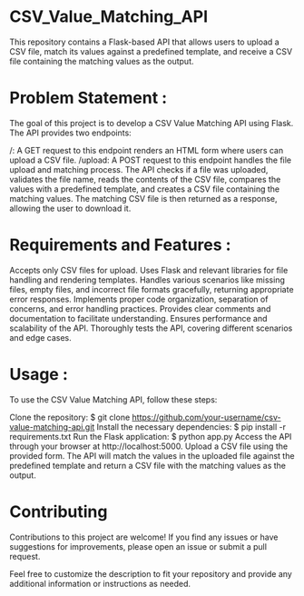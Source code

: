 # CSV_Value_Matching_API
This repository contains a Flask-based API that allows users to upload a CSV file, match its values against a predefined template, and receive a CSV file containing the matching values as the output.

# Problem Statement :

The goal of this project is to develop a CSV Value Matching API using Flask. The API provides two endpoints:

/: A GET request to this endpoint renders an HTML form where users can upload a CSV file.
/upload: A POST request to this endpoint handles the file upload and matching process.
The API checks if a file was uploaded, validates the file name, reads the contents of the CSV file, compares the values with a predefined template, and creates a CSV file containing the matching values. The matching CSV file is then returned as a response, allowing the user to download it.

# Requirements and Features :

Accepts only CSV files for upload.
Uses Flask and relevant libraries for file handling and rendering templates.
Handles various scenarios like missing files, empty files, and incorrect file formats gracefully, returning appropriate error responses.
Implements proper code organization, separation of concerns, and error handling practices.
Provides clear comments and documentation to facilitate understanding.
Ensures performance and scalability of the API.
Thoroughly tests the API, covering different scenarios and edge cases.

# Usage :

To use the CSV Value Matching API, follow these steps:

Clone the repository: $ git clone https://github.com/your-username/csv-value-matching-api.git
Install the necessary dependencies: $ pip install -r requirements.txt
Run the Flask application: $ python app.py
Access the API through your browser at http://localhost:5000.
Upload a CSV file using the provided form.
The API will match the values in the uploaded file against the predefined template and return a CSV file with the matching values as the output.

# Contributing
Contributions to this project are welcome! If you find any issues or have suggestions for improvements, please open an issue or submit a pull request.

Feel free to customize the description to fit your repository and provide any additional information or instructions as needed.
